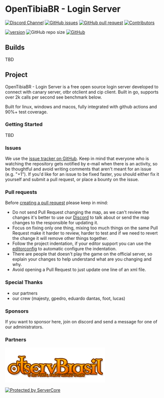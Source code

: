 # OpenTibiaBR - Login Server

[![Discord Channel](https://img.shields.io/discord/528117503952551936.svg?style=flat-square&logo=discord)](https://discord.gg/3NxYnyV)
[![GitHub issues](https://img.shields.io/github/issues/opentibiabr/login-server)](https://github.com/opentibiabr/login-server/issues)
[![GitHub pull request](https://img.shields.io/github/issues-pr/opentibiabr/login-server)](https://github.com/opentibiabr/login-server/pulls)
[![Contributors](https://img.shields.io/github/contributors/opentibiabr/login-server.svg?style=flat-square)](https://github.com/opentibiabr/login-server/graphs/contributors)

[![version](https://img.shields.io/badge/version-1.0.0-green)](https://github.com/opentibiabr/login-server/releases)
![GitHub repo size](https://img.shields.io/github/repo-size/opentibiabr/login-server)
[![GitHub](https://img.shields.io/github/license/opentibiabr/login-server)](https://github.com/opentibiabr/login-server/blob/main/LICENSE)

## Builds
TBD

## Project

OpenTibiaBR - Login Server is a free open source login server developed to connect with canary server, otbr otclient and cip client.
Built in go, supports over 2k calls per second see benchmark below.

Built for linux, windows and macos, fully integrated with github actions and 90%+ test coverage.

### Getting **Started**

TBD

### Issues

We use the [issue tracker on GitHub](https://github.com/opentibiabr/login-server/issues). Keep in mind that everyone who is watching the repository gets notified by e-mail when there is an activity, so be thoughtful and avoid writing comments that aren't meant for an issue (e.g. "+1"). If you'd like for an issue to be fixed faster, you should either fix it yourself and submit a pull request, or place a bounty on the issue.

### Pull requests

Before [creating a pull request](https://github.com/opentibiabr/login-server/pulls) please keep in mind:

* Do not send Pull Request changing the map, as we can't review the changes it's better to use our [Discord](https://discord.gg/3NxYnyV) to talk about or send the map changes to the responsible for updating it.
* Focus on fixing only one thing, mixing too much things on the same Pull Request make it harder to review, harder to test and if we need to revert the change it will remove other things together.
* Follow the project indentation, if your editor support you can use the [editorconfig](https://editorconfig.org/) to automatic configure the indentation.
* There are people that doesn't play the game on the official server, so explain your changes to help understand what are you changing and why.
* Avoid opening a Pull Request to just update one line of an xml file.

### Special Thanks

* our partners
* our crew (majesty, gpedro, eduardo dantas, foot, lucas)

### **Sponsors**

If you want to sponsor here, join on discord and send a message for one of our administrators.

### Partners

[![Supported by OTServ Brasil](https://raw.githubusercontent.com/otbr/otserv-brasil/main/otbr.png)](https://forums.otserv.com.br)

[![Protected by ServerCore](https://mktsc.servercore.com.br/protectedbyservercore.png)](https://bit.ly/1q2q4de)

